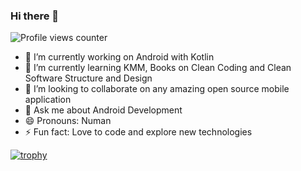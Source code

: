 ### Hi there 👋
![Profile views counter](https://komarev.com/ghpvc/?username=NumanArif)
<!--
**NumanArif/NumanArif** is a ✨ _special_ ✨ repository because its `README.md` (this file) appears on your GitHub profile.

Here are some ideas to get you started:-->

- 🔭  I’m currently working on Android with Kotlin
- 🌱  I’m currently learning KMM, Books on Clean Coding and Clean Software Structure and Design
- 👯  I’m looking to collaborate on any amazing open source mobile application
- 💬  Ask me about Android Development
- 😄  Pronouns: Numan
- ⚡  Fun fact: Love to code and explore new technologies

[![trophy](https://github-profile-trophy.vercel.app/?username=NumanArif&theme=darkhub&title=Commit,Repositories)](https://github.com/ryo-ma/github-profile-trophy)

<!-- <a href="https://github.com/NumanArif">
<img align="center" src="https://github-readme-stats.vercel.app/api?username=NumanArif&show_icons=true&theme=light&line_height=27" alt="GitHub Stats"/>
</a>

<a href="https://github.com/NumanArif">
<img align="center" src="https://github-readme-stats.vercel.app/api/top-langs/?username=NumanArif&theme=light&hide_langs_below=1" alt="Top Language"/>
</a> -->
